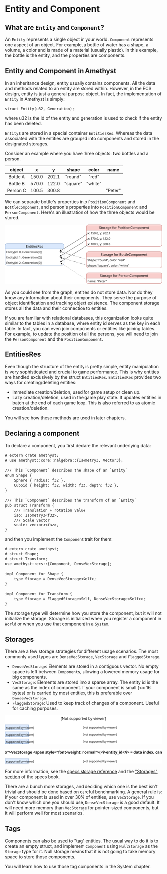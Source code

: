 # Entity and Component

## What are `Entity` and `Component`?

An `Entity` represents a single object in your world. `Component` represents one aspect of an object. For example, a bottle of water has a shape, a volume, a color and is made of a material (usually plastic). In this example, the bottle is the entity, and the properties are components.

## Entity and Component in Amethyst

In an inheritance design, entity usually contains components. All the data and methods related to an entity are stored within. However, in the ECS design, entity is just a general purpose object. In fact, the implementation of `Entity` in Amethyst is simply:

```rust,no_run,noplaypen,ignore
struct Entity(u32, Generation);
```

where u32 is the id of the entity and generation is used to check if the entity has been deleted.

`Entity`s are stored in a special container `EntitiesRes`. Whereas the data associated with the entities are grouped into components and stored in the designated storages.

Consider an example where you have three objects: two bottles and a person.

|  object  |   x   |   y   |   shape  |  color  |   name  |
|:--------:|:-----:|:-----:|:--------:|:-------:|:-------:|
| Bottle A | 150.0 | 202.1 |  "round" |  "red"  |         |
| Bottle B | 570.0 | 122.0 | "square" | "white" |         |
| Person C | 100.5 | 300.8 |          |         | "Peter" |

We can separate bottle's properties into `PositionComponent` and `BottleComponent`, and person's properties into `PositionComponent` and `PersonComponent`. Here's an illustration of how the three objects would be stored.

![How entity and components are stored](../images/concepts/component_and_entity.svg)

As you could see from the graph, entities do not store data. Nor do they know any information about their components. They serve the purpose of object identification and tracking object existence. The component storage stores all the data and their connection to entities.

If you are familiar with relational databases, this organization looks quite similar to the tables in a database, where entity id serves as the key in each table. In fact, you can even join components or entities like joining tables. For example, to update the position of all the persons, you will need to join the `PersonComponent` and the `PositionComponent`. 

## EntitiesRes

Even though the structure of the entity is pretty simple, entity manipulation is very sophisticated and crucial to game performance. This is why entities are handled exclusively by the struct `EntitiesRes`. `EntitiesRes` provides two ways for creating/deleting entities:

* Immediate creation/deletion, used for game setup or clean up.
* Lazy creation/deletion, used in the game play state. It updates entities in batch at the end of each game loop. This is also referred to as atomic creation/deletion.

You will see how these methods are used in later chapters.

## Declaring a component

To declare a component, you first declare the relevant underlying data:

```rust,no_run,noplaypen
# extern crate amethyst;
# use amethyst::core::nalgebra::{Isometry3, Vector3};

/// This `Component` describes the shape of an `Entity`
enum Shape {
    Sphere { radius: f32 },
    Cuboid { height: f32, width: f32, depth: f32 },
}

/// This `Component` describes the transform of an `Entity`
pub struct Transform {
    /// Translation + rotation value
    iso: Isometry3<f32>,
    /// Scale vector
    scale: Vector3<f32>,
}
```

and then you implement the `Component` trait for them:

```rust,no_run,noplaypen
# extern crate amethyst;
# struct Shape;
# struct Transform;
use amethyst::ecs::{Component, DenseVecStorage};

impl Component for Shape {
    type Storage = DenseVecStorage<Self>;
}

impl Component for Transform {
    type Storage = FlaggedStorage<Self, DenseVecStorage<Self>>;
}
```

The storage type will determine how you store the component, but it will not initialize the storage. Storage is initialized when you register a component in `World` or when you use that component in a `System`.

## Storages

There are a few storage strategies for different usage scenarios. The most commonly used types are `DenseVecStorage`, `VecStorage` and `FlaggedStorage`.

* `DenseVecStorage`: Elements are stored in a contiguous vector. No empty space is left between `Component`s, allowing a lowered memory usage for big components.
* `VecStorage`: Elements are stored into a sparse array. The entity id is the same as the index of component. If your component is small (<= 16 bytes) or is carried by most entities, this is preferable over `DenseVecStorage`.
* `FlaggedStorage`: Used to keep track of changes of a component. Useful for caching purposes.

![DenseVecStorage](../images/concepts/component_and_entity_densevecstorage.svg)

![VecStorage](../images/concepts/component_and_entity_vecstorage.svg)

For more information, see the [specs storage reference](https://docs.rs/specs/latest/specs/storage/index.html)
and the ["Storages" section](https://slide-rs.github.io/specs/05_storages.html) of the specs book.

There are a bunch more storages, and deciding which one is the best isn't trivial and should be done based on careful benchmarking. A general rule is: if your component is used in over 30% of entities, use `VecStorage`. If you don't know which one you should use, `DenseVecStorage` is a good default. It will need more memory than `VecStorage` for pointer-sized components, but it will perform well for most scenarios.

## Tags

Components can also be used to "tag" entities.
The usual way to do it is to create an empty struct, and implement `Component` using `NullStorage` as the `Storage` type for it.
Null storage means that it is not going to take memory space to store those components.

You will learn how to use those tag components in the System chapter.
